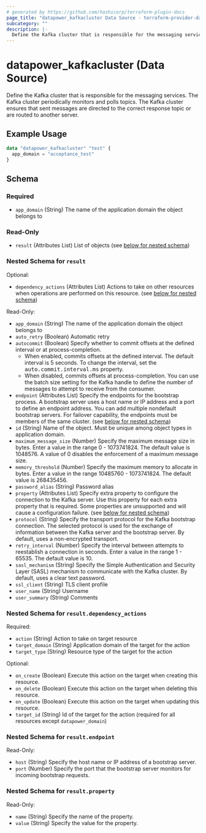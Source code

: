 ```yaml
---
# generated by https://github.com/hashicorp/terraform-plugin-docs
page_title: "datapower_kafkacluster Data Source - terraform-provider-datapower"
subcategory: ""
description: |-
  Define the Kafka cluster that is responsible for the messaging services. The Kafka cluster periodically monitors and polls topics. The Kafka cluster ensures that sent messages are directed to the correct response topic or are routed to another server.
---
```


# datapower_kafkacluster (Data Source)

Define the Kafka cluster that is responsible for the messaging services. The Kafka cluster periodically monitors and polls topics. The Kafka cluster ensures that sent messages are directed to the correct response topic or are routed to another server.

## Example Usage

```terraform
data "datapower_kafkacluster" "test" {
  app_domain = "acceptance_test"
}
```

<!-- schema generated by tfplugindocs -->
## Schema

### Required

- `app_domain` (String) The name of the application domain the object belongs to

### Read-Only

- `result` (Attributes List) List of objects (see [below for nested schema](#nestedatt--result))

<a id="nestedatt--result"></a>
### Nested Schema for `result`

Optional:

- `dependency_actions` (Attributes List) Actions to take on other resources when operations are performed on this resource. (see [below for nested schema](#nestedatt--result--dependency_actions))

Read-Only:

- `app_domain` (String) The name of the application domain the object belongs to
- `auto_retry` (Boolean) Automatic retry
- `autocommit` (Boolean) Specify whether to commit offsets at the defined interval or at process-completion. <ul><li>When enabled, commits offsets at the defined interval. The default interval is 5 seconds. To change the interval, set the <tt>auto.commit.interval.ms</tt> property.</li><li>When disabled, commits offsets at process-completion. You can use the batch size setting for the Kafka handle to define the number of messages to attempt to receive from the consumer.</li></ul>
- `endpoint` (Attributes List) Specify the endpoints for the bootstrap process. A bootstrap server uses a host name or IP address and a port to define an endpoint address. You can add multiple nondefault bootstrap servers. For failover capability, the endpoints must be members of the same cluster. (see [below for nested schema](#nestedatt--result--endpoint))
- `id` (String) Name of the object. Must be unique among object types in application domain.
- `maximum_message_size` (Number) Specify the maximum message size in bytes. Enter a value in the range 0 - 1073741824. The default value is 1048576. A value of 0 disables the enforcement of a maximum message size.
- `memory_threshold` (Number) Specify the maximum memory to allocate in bytes. Enter a value in the range 10485760 - 1073741824. The default value is 268435456.
- `password_alias` (String) Password alias
- `property` (Attributes List) Specify extra property to configure the connection to the Kafka server. Use this property for each extra property that is required. Some properties are unsupported and will cause a configuration failure. (see [below for nested schema](#nestedatt--result--property))
- `protocol` (String) Specify the transport protocol for the Kafka bootstrap connection. The selected protocol is used for the exchange of information between the Kafka server and the bootstrap server. By default, uses a non-encrypted transport.
- `retry_interval` (Number) Specify the interval between attempts to reestablish a connection in seconds. Enter a value in the range 1 - 65535. The default value is 10.
- `sasl_mechanism` (String) Specify the Simple Authentication and Security Layer (SASL) mechanism to communicate with the Kafka cluster. By default, uses a clear text password.
- `ssl_client` (String) TLS client profile
- `user_name` (String) Username
- `user_summary` (String) Comments

<a id="nestedatt--result--dependency_actions"></a>
### Nested Schema for `result.dependency_actions`

Required:

- `action` (String) Action to take on target resource
- `target_domain` (String) Application domain of the target for the action
- `target_type` (String) Resource type of the target for the action

Optional:

- `on_create` (Boolean) Execute this action on the target when creating this resource.
- `on_delete` (Boolean) Execute this action on the target when deleting this resource.
- `on_update` (Boolean) Execute this action on the target when updating this resource.
- `target_id` (String) Id of the target for the action (required for all resources except `datapower_domain`)


<a id="nestedatt--result--endpoint"></a>
### Nested Schema for `result.endpoint`

Read-Only:

- `host` (String) Specify the host name or IP address of a bootstrap server.
- `port` (Number) Specify the port that the bootstrap server monitors for incoming bootstrap requests.


<a id="nestedatt--result--property"></a>
### Nested Schema for `result.property`

Read-Only:

- `name` (String) Specify the name of the property.
- `value` (String) Specify the value for the property.
